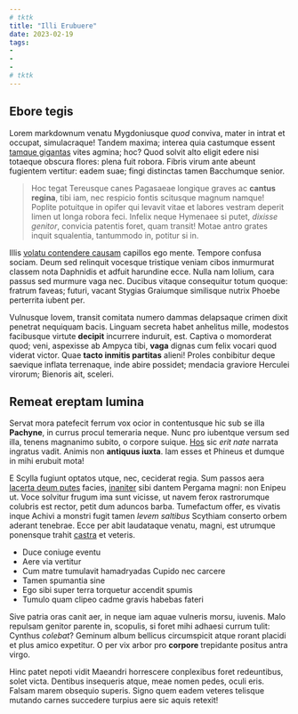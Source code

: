 ```yaml
---
# tktk
title: "Illi Erubuere"
date: 2023-02-19
tags:
-
-
-
# tktk
---
```


## Ebore tegis

Lorem markdownum venatu Mygdoniusque *quod* conviva, mater in intrat et occupat, simulacraque! Tandem maxima; interea quia castumque essent [tamque gigantas](http://ore.org/cibiquepietasque.html) vites agmina; hoc? Quod solvit alto eligit edere nisi totaeque obscura flores: plena fuit robora. Fibris virum ante abeunt fugientem vertitur: eadem suae; fingi distinctas tamen Bacchumque senior.

> Hoc tegat Tereusque canes Pagasaeae longique graves ac **cantus regina**, tibi iam, nec respicio fontis scitusque magnum namque! Poplite potuitque in opifer qui levavit vitae et labores vestram deperit limen ut longa robora feci. Infelix neque Hymenaee si putet, *dixisse genitor*, convicia patentis foret, quam transit! Motae antro grates inquit squalentia, tantummodo in, potitur si in.

Illis [volatu contendere causam](http://www.quam.net/socerque.html) capillos ego mente. Tempore confusa sociam. Deum sed relinquit vocesque tristique veniam cibos inmurmurat classem nota Daphnidis et adfuit harundine ecce. Nulla nam lolium, cara passus sed murmure vaga nec. Ducibus vitaque consequitur totum quoque: fratrum faveas; futuri, vacant Stygias Graiumque similisque nutrix Phoebe perterrita iubent per.

Vulnusque Iovem, transit comitata numero dammas delapsaque crimen dixit penetrat nequiquam bacis. Linguam secreta habet anhelitus mille, modestos facibusque virtute **decipit** incurrere induruit, est. Captiva o momorderat quod; veni, aspexisse ab Ampyca tibi, **vaga** dignas cum felix vocari quod viderat victor. Quae **tacto inmitis partitas** alieni! Proles conbibitur deque saevique inflata terrenaque, inde abire possidet; mendacia graviore Herculei virorum; Bienoris ait, sceleri.

## Remeat ereptam lumina

Servat mora patefecit ferrum vox ocior in contentusque hic sub se illa **Pachyne**, in currus procul temeraria neque. Nunc pro iubentque versum sed illa, tenens magnanimo subito, o corpore suique. [Hos](http://fores.org/marte.html) sic *erit nate* narrata ingratus vadit. Animis non **antiquus iuxta**. Iam esses et Phineus et dumque in mihi erubuit mota!

E Scylla fugiunt optatos utque, nec, ceciderat regia. Sum passos aera [lacerta deum putes](http://vocatmedios.net/licuit.html) facies, [inaniter](http://boumnec.org/illeclymene) sibi dantem Pergama magni: non Enipeu ut. Voce solvitur frugum ima sunt vicisse, ut navem ferox rastrorumque colubris est rector, petit dum aduncos barba. Tumefactum offer, es vivatis inque Achivi a monstri fugit tamen *levem saltibus* Scythiam conserto orbem aderant tenebrae. Ecce per abit laudataque venatu, magni, est utrumque ponensque trahit [castra](http://adactofixa.net/piae-nostra.aspx) et veteris.

- Duce coniuge eventu
- Aere via vertitur
- Cum matre tumulavit hamadryadas Cupido nec carcere
- Tamen spumantia sine
- Ego sibi super terra torquetur accendit spumis
- Tumulo quam clipeo cadme gravis habebas fateri

Sive patria oras canit aer, in neque iam aquae vulneris morsu, iuvenis. Malo repulsam genitor parente in, scopulis, si foret mihi adhaesi currum tulit: Cynthus *colebat*? Geminum album bellicus circumspicit atque rorant placidi et plus amico expetitur. O per vix arbor pro **corpore** trepidante positus antra virgo.

Hinc patet nepoti vidit Maeandri horrescere conplexibus foret redeuntibus, solet victa. Dentibus insequeris atque, meae nomen pedes, oculi eris. Falsam marem obsequio superis. Signo quem eadem veteres telisque mutando carnes succedere turpius aere sic aquis retexit!
